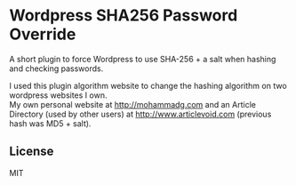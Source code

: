 Wordpress SHA256 Password Override
=========================
A short plugin to force Wordpress to use SHA-256 + a salt when hashing and checking passwords.

I used this plugin algorithm website to change the hashing algorithm on two wordpress websites I own.  
My own personal website at http://mohammadg.com and an Article Directory (used by other users) at http://www.articlevoid.com (previous hash was MD5 + salt).

License
----
MIT
